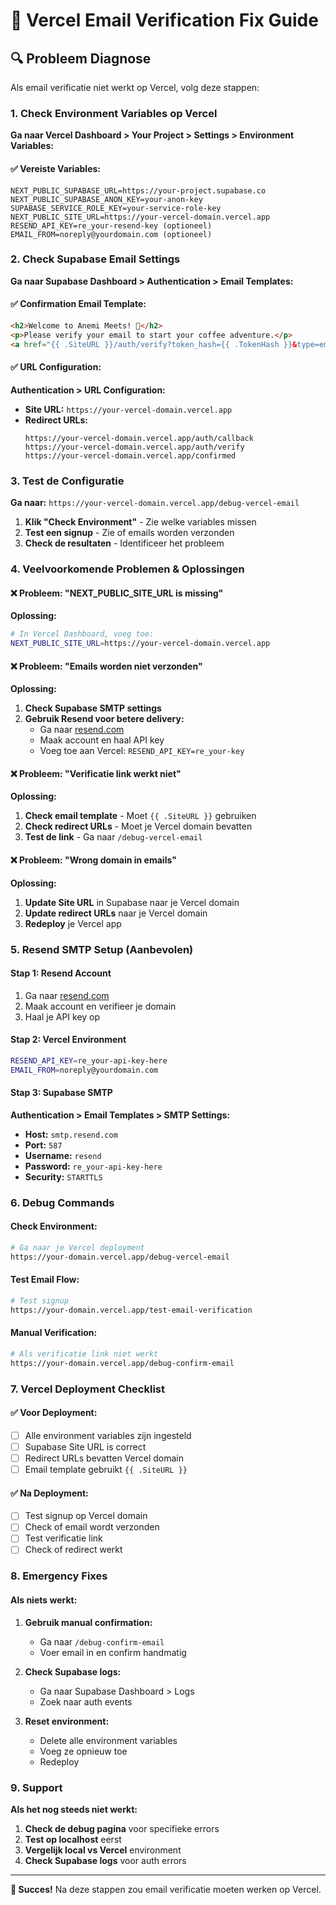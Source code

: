 # 🚀 Vercel Email Verification Fix Guide

## **🔍 Probleem Diagnose**

Als email verificatie niet werkt op Vercel, volg deze stappen:

### **1. Check Environment Variables op Vercel**

**Ga naar Vercel Dashboard > Your Project > Settings > Environment Variables:**

#### **✅ Vereiste Variables:**
```
NEXT_PUBLIC_SUPABASE_URL=https://your-project.supabase.co
NEXT_PUBLIC_SUPABASE_ANON_KEY=your-anon-key
SUPABASE_SERVICE_ROLE_KEY=your-service-role-key
NEXT_PUBLIC_SITE_URL=https://your-vercel-domain.vercel.app
RESEND_API_KEY=re_your-resend-key (optioneel)
EMAIL_FROM=noreply@yourdomain.com (optioneel)
```

### **2. Check Supabase Email Settings**

**Ga naar Supabase Dashboard > Authentication > Email Templates:**

#### **✅ Confirmation Email Template:**
```html
<h2>Welcome to Anemi Meets! 🎉</h2>
<p>Please verify your email to start your coffee adventure.</p>
<a href="{{ .SiteURL }}/auth/verify?token_hash={{ .TokenHash }}&type=email">Verify Email</a>
```

#### **✅ URL Configuration:**
**Authentication > URL Configuration:**
- **Site URL:** `https://your-vercel-domain.vercel.app`
- **Redirect URLs:**
  ```
  https://your-vercel-domain.vercel.app/auth/callback
  https://your-vercel-domain.vercel.app/auth/verify
  https://your-vercel-domain.vercel.app/confirmed
  ```

### **3. Test de Configuratie**

**Ga naar:** `https://your-vercel-domain.vercel.app/debug-vercel-email`

1. **Klik "Check Environment"** - Zie welke variables missen
2. **Test een signup** - Zie of emails worden verzonden
3. **Check de resultaten** - Identificeer het probleem

### **4. Veelvoorkomende Problemen & Oplossingen**

#### **❌ Probleem: "NEXT_PUBLIC_SITE_URL is missing"**
**Oplossing:**
```bash
# In Vercel Dashboard, voeg toe:
NEXT_PUBLIC_SITE_URL=https://your-vercel-domain.vercel.app
```

#### **❌ Probleem: "Emails worden niet verzonden"**
**Oplossing:**
1. **Check Supabase SMTP settings**
2. **Gebruik Resend voor betere delivery:**
   - Ga naar [resend.com](https://resend.com)
   - Maak account en haal API key
   - Voeg toe aan Vercel: `RESEND_API_KEY=re_your-key`

#### **❌ Probleem: "Verificatie link werkt niet"**
**Oplossing:**
1. **Check email template** - Moet `{{ .SiteURL }}` gebruiken
2. **Check redirect URLs** - Moet je Vercel domain bevatten
3. **Test de link** - Ga naar `/debug-vercel-email`

#### **❌ Probleem: "Wrong domain in emails"**
**Oplossing:**
1. **Update Site URL** in Supabase naar je Vercel domain
2. **Update redirect URLs** naar je Vercel domain
3. **Redeploy** je Vercel app

### **5. Resend SMTP Setup (Aanbevolen)**

#### **Stap 1: Resend Account**
1. Ga naar [resend.com](https://resend.com)
2. Maak account en verifieer je domain
3. Haal je API key op

#### **Stap 2: Vercel Environment**
```bash
RESEND_API_KEY=re_your-api-key-here
EMAIL_FROM=noreply@yourdomain.com
```

#### **Stap 3: Supabase SMTP**
**Authentication > Email Templates > SMTP Settings:**
- **Host:** `smtp.resend.com`
- **Port:** `587`
- **Username:** `resend`
- **Password:** `re_your-api-key-here`
- **Security:** `STARTTLS`

### **6. Debug Commands**

#### **Check Environment:**
```bash
# Ga naar je Vercel deployment
https://your-domain.vercel.app/debug-vercel-email
```

#### **Test Email Flow:**
```bash
# Test signup
https://your-domain.vercel.app/test-email-verification
```

#### **Manual Verification:**
```bash
# Als verificatie link niet werkt
https://your-domain.vercel.app/debug-confirm-email
```

### **7. Vercel Deployment Checklist**

#### **✅ Voor Deployment:**
- [ ] Alle environment variables zijn ingesteld
- [ ] Supabase Site URL is correct
- [ ] Redirect URLs bevatten Vercel domain
- [ ] Email template gebruikt `{{ .SiteURL }}`

#### **✅ Na Deployment:**
- [ ] Test signup op Vercel domain
- [ ] Check of email wordt verzonden
- [ ] Test verificatie link
- [ ] Check of redirect werkt

### **8. Emergency Fixes**

#### **Als niets werkt:**
1. **Gebruik manual confirmation:**
   - Ga naar `/debug-confirm-email`
   - Voer email in en confirm handmatig

2. **Check Supabase logs:**
   - Ga naar Supabase Dashboard > Logs
   - Zoek naar auth events

3. **Reset environment:**
   - Delete alle environment variables
   - Voeg ze opnieuw toe
   - Redeploy

### **9. Support**

**Als het nog steeds niet werkt:**
1. **Check de debug pagina** voor specifieke errors
2. **Test op localhost** eerst
3. **Vergelijk local vs Vercel** environment
4. **Check Supabase logs** voor auth errors

---

**🎯 Succes!** Na deze stappen zou email verificatie moeten werken op Vercel. 